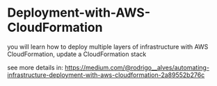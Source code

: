 # Deployment-with-AWS-CloudFormation
you will learn how to deploy multiple layers of infrastructure with AWS CloudFormation, update a CloudFormation stack

see more details in: https://medium.com/@rodrigo__alves/automating-infrastructure-deployment-with-aws-cloudformation-2a89552b276c
 
